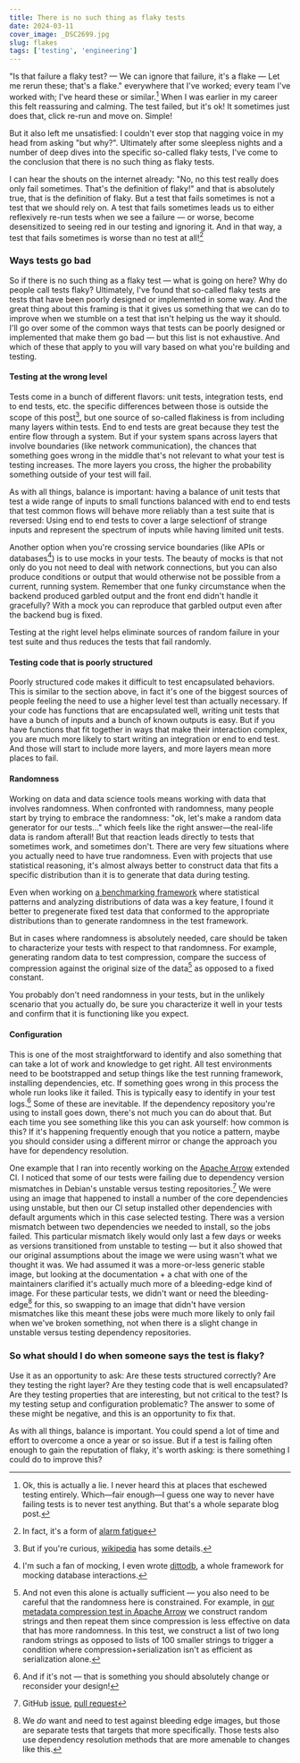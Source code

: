 ```yaml
---
title: There is no such thing as flaky tests
date: 2024-03-11
cover_image: _DSC2699.jpg
slug: flakes
tags: ['testing', 'engineering']
---
```


"Is that failure a flaky test? — We can ignore that failure, it's a flake — Let me rerun these; that's a flake." everywhere that I've worked; every team I've worked with; I've heard these or similar.[^1] When I was earlier in my career this felt reassuring and calming. The test failed, but it's ok! It sometimes just does that, click re-run and move on. Simple! 

But it also left me unsatisfied: I couldn't ever stop that nagging voice in my head from asking "but why?". Ultimately after some sleepless nights and a number of deep dives into the specific so-called flaky tests, I've come to the conclusion that there is no such thing as flaky tests.  

I can hear the shouts on the internet already: "No, no this test really does only fail sometimes. That's the definition of flaky!" and that is absolutely true, that is the definition of flaky. But a test that fails sometimes is not a test that we should rely on. A test that fails sometimes leads us to either reflexively re-run tests when we see a failure — or worse, become desensitized to seeing red in our testing and ignoring it. And in that way, a test that fails sometimes is worse than no test at all![^8]

### Ways tests go bad

So if there is no such thing as a flaky test — what is going on here? Why do people call tests flaky? Ultimately, I've found that so-called flaky tests are tests that have been poorly designed or implemented in some way. And the great thing about this framing is that it gives us something that we can do to improve when we stumble on a test that isn't helping us the way it should. I'll go over some of the common ways that tests can be poorly designed or implemented that make them go bad — but this list is not exhaustive. And which of these that apply to you will vary based on what you're building and testing.


#### Testing at the wrong level

Tests come in a bunch of different flavors: unit tests, integration tests, end to end tests, etc. the specific differences between those is outside the scope of this post[^4], but one source of so-called flakiness is from including many layers within tests. End to end tests are great because they test the entire flow through a system. But if your system spans across layers that involve boundaries (like network communication), the chances that something goes wrong in the middle that's not relevant to what your test is testing increases. The more layers you cross, the higher the probability something outside of your test will fail.

As with all things, balance is important: having a balance of unit tests that test a wide range of inputs to small functions balanced with end to end tests that test common flows will behave more reliably than a test suite that is reversed: Using end to end tests to cover a large selectionf of strange inputs and represent the spectrum of inputs while having limited unit tests. 

Another option when you're crossing service boundaries (like APIs or databases[^5]) is to use mocks in your tests. The beauty of mocks is that not only do you not need to deal with network connections, but you can also produce conditions or output that would otherwise not be possible from a current, running system. Remember that one funky circumstance when the backend produced garbled output and the front end didn't handle it gracefully? With a mock you can reproduce that garbled output even after the backend bug is fixed.

Testing at the right level helps eliminate sources of random failure in your test suite and thus reduces the tests that fail randomly.

#### Testing code that is poorly structured

Poorly structured code makes it difficult to test encapsulated behaviors. This is similar to the section above, in fact it's one of the biggest sources of people feeling the need to use a higher level test than actually necessary. If your code has functions that are encapsulated well, writing unit tests that have a bunch of inputs and a bunch of known outputs is easy. But if you have functions that fit together in ways that make their interaction complex, you are much more likely to start writing an integration or end to end test. And those will start to include more layers, and more layers mean more places to fail.

#### Randomness

Working on data and data science tools means working with data that involves randomness. When confronted with randomness, many people start by trying to embrace the randomness: "ok, let's make a random data generator for our tests..." which feels like the right answer—the real-life data is random afterall! But that reaction leads directly to tests that sometimes work, and sometimes don't. There are very few situations where you actually need to have true randomness. Even with projects that use statistical reasoning, it's almost always better to construct data that fits a specific distribution than it is to generate that data during testing.

Even when working on [a benchmarking framework](http://github.com/conbench/conbench/) where statistical patterns and analyzing distributions of data was a key feature, I found it better to pregenerate fixed test data that conformed to the appropriate distributions than to generate randomness in the test framework. 

But in cases where randomness is absolutely needed, care should be taken to characterize your tests with respect to that randomness. For example, generating random data to test compression, compare the success of compression against the original size of the data[^6] as opposed to a fixed constant.

You probably don't need randomness in your tests, but in the unlikely scenario that you actually do, be sure you characterize it well in your tests and confirm that it is functioning like you expect.

#### Configuration

This is one of the most straightforward to identify and also something that can take a lot of work and knowledge to get right. All test environments need to be bootstrapped and setup things like the test running framework, installing dependencies, etc. If something goes wrong in this process the whole run looks like it failed. This is typically easy to identify in your test logs.[^2] Some of these are inevitable. If the dependency repository you're using to install goes down, there's not much you can do about that. But each time you see something like this you can ask yourself: how common is this? If it's happening frequently enough that you notice a pattern, maybe you should consider using a different mirror or change the approach you have for dependency resolution. 

One example that I ran into recently working on the [Apache Arrow](https://arrow.apache.org) extended CI. I noticed that some of our tests were failing due to dependency version mismatches in Debian's unstable versus testing repositories.[^7] We were using an image that happened to install a number of the core dependencies using unstable, but then our CI setup installed other dependencies with default arguments which in this case selected testing. There was a version mismatch between two dependencies we needed to install, so the jobs failed. This particular mismatch likely would only last a few days or weeks as versions transitioned from unstable to testing — but it also showed that our original assumptions about the image we were using wasn't what we thought it was. We had assumed it was a more-or-less generic stable image, but looking at the documentation + a chat with one of the maintainers clarified it's actually much more of a bleeding-edge kind of image. For these particular tests, we didn't want or need the bleeding-edge[^3] for this, so swapping to an image that didn't have version mismatches like this meant these jobs were much more likely to only fail when we've broken something, not when there is a slight change in unstable versus testing dependency repositories.


### So what should I do when someone says the test is flaky?

Use it as an opportunity to ask: Are these tests structured correctly? Are they testing the right layer? Are they testing code that is well encapsulated? Are they testing properties that are interesting, but not critical to the test? Is my testing setup and configuration problematic? The answer to some of these might be negative, and this is an opportunity to fix that. 

As with all things, balance is important. You could spend a lot of time and effort to overcome a once a year or so issue. But if a test is failing often enough to gain the reputation of flaky, it's worth asking: is there something I could do to improve this?

[^1]: Ok, this is actually a lie. I never heard this at places that eschewed testing entirely. Which—fair enough—I guess one way to never have failing tests is to never test anything. But that's a whole separate blog post.

[^2]: And if it's not — that is something you should absolutely change or reconsider your design!

[^3]: We *do* want and need to test against bleeding edge images, but those are separate tests that targets that more specifically. Those tests also use dependency resolution methods that are more amenable to changes like this. 

[^4]: But if you're curious, [wikipedia](https://en.wikipedia.org/wiki/Test_automation#Testing_at_different_levels) has some details.

[^5]: I'm such a fan of mocking, I even wrote [dittodb](https://dittodb.jonkeane.com), a whole framework for mocking database interactions.

[^6]: And not even this alone is actually sufficient — you also need to be careful that the randomness here is constrained. For example, in [our metadata compression test in Apache Arrow](https://github.com/apache/arrow/blob/605f8a792c388afb2230b1f19e0f3e4df90d5abe/r/tests/testthat/test-metadata.R#L112-L151) we construct random strings and then repeat them since compression is less effective on data that has more randomness. In this test, we construct a list of two long random strings as opposed to lists of 100 smaller strings to trigger a condition where compression+serialization isn't as efficient as serialization alone.

[^7]: GitHub [issue](https://github.com/apache/arrow/issues/40323), [pull request](https://github.com/apache/arrow/pull/40321)

[^8]: In fact, it's a form of [alarm fatigue](https://en.wikipedia.org/wiki/Alarm_fatigue)